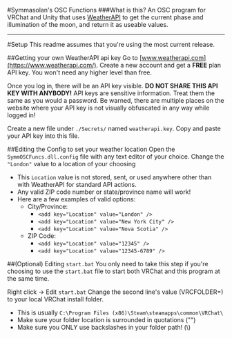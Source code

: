 #Symmasolan's OSC Functions
###What is this?
An OSC program for VRChat and Unity that uses [WeatherAPI](https://www.weatherapi.com/) to get the current phase and illumination of the moon, and return it as useable values.

------
#Setup
This readme assumes that you're using the most current release.

##Getting your own WeatherAPI api key
Go to [www.weatherapi.com](https://www.weatherapi.com/).
Create a new account and get a **FREE** plan API key. You won't need any higher level than free.

Once you log in, there will be an API key visible.
**DO NOT SHARE THIS API KEY WITH ANYBODY!** API keys are sensitive information. Treat them the same as you would a password.
Be warned, there are multiple places on the website where your API key is not visually obfuscated in any way while logged in!

Create a new file under `./Secrets/` named `weatherapi.key`.
Copy and paste your API key into this file.

##Editing the Config to set your weather location
Open the `SymmOSCFuncs.dll.config` file with any text editor of your choice.
Change the `"London"` value to a location of your choosing
  - This `Location` value is not stored, sent, or used anywhere other than with WeatherAPI for standard API actions.
  - Any valid ZIP code number or state/province name will work!
  - Here are a few examples of valid options:
    - City/Province:
      - `<add key="Location" value="London" />`
      - `<add key="Location" value="New York City" />`
      - `<add key="Location" value="Nova Scotia" />`
    - ZIP Code:
      - `<add key="Location" value="12345" />`
      - `<add key="Location" value="12345-6789" />`

##(Optional) Editing `start.bat`
You only need to take this step if you're choosing to use the `start.bat` file to start both VRChat and this program at the same time.

Right click -> Edit `start.bat`
Change the second line's value (VRCFOLDER=) to your local VRChat install folder.
  - This is usually `C:\Program Files (x86)\Steam\steamapps\common\VRChat\`
  - Make sure your folder location is surrounded in quotations ("")
  - Make sure you ONLY use backslashes in your folder path! (\\)
